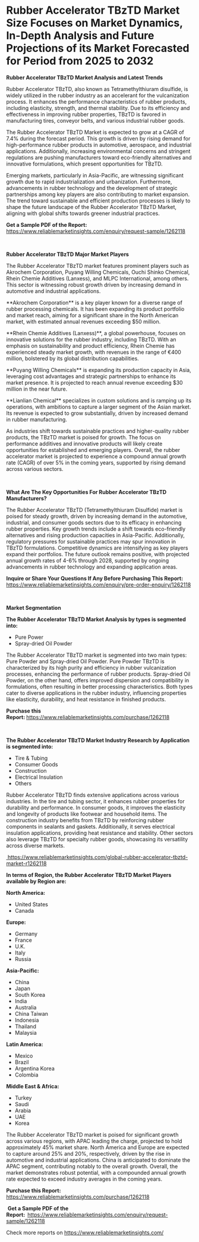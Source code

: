 <p><h1>Rubber Accelerator TBzTD Market Size Focuses on Market Dynamics, In-Depth Analysis and Future Projections of its Market Forecasted for Period from 2025 to 2032</h1></p><p><strong>Rubber Accelerator TBzTD Market Analysis and Latest Trends</strong></p>
<p><p>Rubber Accelerator TBzTD, also known as Tetramethylthiuram disulfide, is widely utilized in the rubber industry as an accelerant for the vulcanization process. It enhances the performance characteristics of rubber products, including elasticity, strength, and thermal stability. Due to its efficiency and effectiveness in improving rubber properties, TBzTD is favored in manufacturing tires, conveyor belts, and various industrial rubber goods.</p><p>The Rubber Accelerator TBzTD Market is expected to grow at a CAGR of 7.4% during the forecast period. This growth is driven by rising demand for high-performance rubber products in automotive, aerospace, and industrial applications. Additionally, increasing environmental concerns and stringent regulations are pushing manufacturers toward eco-friendly alternatives and innovative formulations, which present opportunities for TBzTD. </p><p>Emerging markets, particularly in Asia-Pacific, are witnessing significant growth due to rapid industrialization and urbanization. Furthermore, advancements in rubber technology and the development of strategic partnerships among key players are also contributing to market expansion. The trend toward sustainable and efficient production processes is likely to shape the future landscape of the Rubber Accelerator TBzTD Market, aligning with global shifts towards greener industrial practices.</p></p>
<p><strong>Get a Sample PDF of the Report:&nbsp;</strong> <a href="https://www.reliablemarketinsights.com/enquiry/request-sample/1262118?utm_campaign=3038&utm_medium=2&utm_source=Github&utm_content=ia&utm_term=03042025&utm_id=rubber-accelerator-tbztd">https://www.reliablemarketinsights.com/enquiry/request-sample/1262118</a></p>
<p>&nbsp;</p>
<p><strong>Rubber Accelerator TBzTD Major Market Players</strong></p>
<p><p>The Rubber Accelerator TBzTD market features prominent players such as Akrochem Corporation, Puyang Willing Chemicals, Ouchi Shinko Chemical, Rhein Chemie Additives (Lanxess), and MLPC International, among others. This sector is witnessing robust growth driven by increasing demand in automotive and industrial applications.</p><p>**Akrochem Corporation** is a key player known for a diverse range of rubber processing chemicals. It has been expanding its product portfolio and market reach, aiming for a significant share in the North American market, with estimated annual revenues exceeding $50 million.</p><p>**Rhein Chemie Additives (Lanxess)**, a global powerhouse, focuses on innovative solutions for the rubber industry, including TBzTD. With an emphasis on sustainability and product efficiency, Rhein Chemie has experienced steady market growth, with revenues in the range of €400 million, bolstered by its global distribution capabilities.</p><p>**Puyang Willing Chemicals** is expanding its production capacity in Asia, leveraging cost advantages and strategic partnerships to enhance its market presence. It is projected to reach annual revenue exceeding $30 million in the near future.</p><p>**Lianlian Chemical** specializes in custom solutions and is ramping up its operations, with ambitions to capture a larger segment of the Asian market. Its revenue is expected to grow substantially, driven by increased demand in rubber manufacturing.</p><p>As industries shift towards sustainable practices and higher-quality rubber products, the TBzTD market is poised for growth. The focus on performance additives and innovative products will likely create opportunities for established and emerging players. Overall, the rubber accelerator market is projected to experience a compound annual growth rate (CAGR) of over 5% in the coming years, supported by rising demand across various sectors.</p></p>
<p>&nbsp;</p>
<p><strong>What Are The Key Opportunities For Rubber Accelerator TBzTD Manufacturers?</strong></p>
<p><p>The Rubber Accelerator TBzTD (Tetramethylthiuram Disulfide) market is poised for steady growth, driven by increasing demand in the automotive, industrial, and consumer goods sectors due to its efficacy in enhancing rubber properties. Key growth trends include a shift towards eco-friendly alternatives and rising production capacities in Asia-Pacific. Additionally, regulatory pressures for sustainable practices may spur innovation in TBzTD formulations. Competitive dynamics are intensifying as key players expand their portfolios. The future outlook remains positive, with projected annual growth rates of 4-6% through 2028, supported by ongoing advancements in rubber technology and expanding application areas.</p></p>
<p><strong>Inquire or Share Your Questions If Any Before Purchasing This Report:</strong> <a href="https://www.reliablemarketinsights.com/enquiry/pre-order-enquiry/1262118?utm_campaign=3038&utm_medium=2&utm_source=Github&utm_content=ia&utm_term=03042025&utm_id=rubber-accelerator-tbztd">https://www.reliablemarketinsights.com/enquiry/pre-order-enquiry/1262118</a></p>
<p>&nbsp;</p>
<p><strong>Market Segmentation</strong></p>
<p><strong>The Rubber Accelerator TBzTD Market Analysis by types is segmented into:</strong></p>
<p><ul><li>Pure Power</li><li>Spray-dried Oil Powder</li></ul></p>
<p><p>The Rubber Accelerator TBzTD market is segmented into two main types: Pure Powder and Spray-dried Oil Powder. Pure Powder TBzTD is characterized by its high purity and efficiency in rubber vulcanization processes, enhancing the performance of rubber products. Spray-dried Oil Powder, on the other hand, offers improved dispersion and compatibility in formulations, often resulting in better processing characteristics. Both types cater to diverse applications in the rubber industry, influencing properties like elasticity, durability, and heat resistance in finished products.</p></p>
<p><strong>Purchase this Report:&nbsp;</strong><a href="https://www.reliablemarketinsights.com/purchase/1262118?utm_campaign=3038&utm_medium=2&utm_source=Github&utm_content=ia&utm_term=03042025&utm_id=rubber-accelerator-tbztd">https://www.reliablemarketinsights.com/purchase/1262118</a></p>
<p>&nbsp;</p>
<p><strong>The Rubber Accelerator TBzTD Market Industry Research by Application is segmented into:</strong></p>
<p><ul><li>Tire & Tubing</li><li>Consumer Goods</li><li>Construction</li><li>Electrical Insulation</li><li>Others</li></ul></p>
<p><p>Rubber Accelerator TBzTD finds extensive applications across various industries. In the tire and tubing sector, it enhances rubber properties for durability and performance. In consumer goods, it improves the elasticity and longevity of products like footwear and household items. The construction industry benefits from TBzTD by reinforcing rubber components in sealants and gaskets. Additionally, it serves electrical insulation applications, providing heat resistance and stability. Other sectors also leverage TBzTD for specialty rubber goods, showcasing its versatility across diverse markets.</p></p>
<p><a href="https://www.reliablemarketinsights.com/global-rubber-accelerator-tbztd-market-r1262118?utm_campaign=3038&utm_medium=2&utm_source=Github&utm_content=ia&utm_term=03042025&utm_id=rubber-accelerator-tbztd">&nbsp;https://www.reliablemarketinsights.com/global-rubber-accelerator-tbztd-market-r1262118</a></p>
<p><strong>In terms of Region, the Rubber Accelerator TBzTD Market Players available by Region are:</strong></p>
<p>
    <p> <strong> North America: </strong>
        <ul>
            <li>United States</li>
            <li>Canada</li>
        </ul>
        </p> 
    <p> <strong> Europe: </strong>
        <ul>
            <li>Germany</li>
            <li>France</li>
            <li>U.K.</li>
            <li>Italy</li>
            <li>Russia</li>
        </ul>
        </p> 
    <p> <strong> Asia-Pacific: </strong>
        <ul>
            <li>China</li>
            <li>Japan</li>
            <li>South Korea</li>
            <li>India</li>
            <li>Australia</li>
            <li>China Taiwan</li>
            <li>Indonesia</li>
            <li>Thailand</li>
            <li>Malaysia</li>
        </ul>
        </p> 
    <p> <strong> Latin America: </strong>
        <ul>
            <li>Mexico</li>
            <li>Brazil</li>
            <li>Argentina Korea</li>
            <li>Colombia</li>
        </ul>
        </p> 
    <p> <strong> Middle East & Africa: </strong>
        <ul>
            <li>Turkey</li>
            <li>Saudi</li>
            <li>Arabia</li>
            <li>UAE</li>
            <li>Korea</li>
        </ul>
    </p>
    </p>
<p><p>The Rubber Accelerator TBzTD market is poised for significant growth across various regions, with APAC leading the charge, projected to hold approximately 45% market share. North America and Europe are expected to capture around 25% and 20%, respectively, driven by the rise in automotive and industrial applications. China is anticipated to dominate the APAC segment, contributing notably to the overall growth. Overall, the market demonstrates robust potential, with a compounded annual growth rate expected to exceed industry averages in the coming years.</p></p>
<p><strong>Purchase this Report: </strong><a href="https://www.reliablemarketinsights.com/purchase/1262118?utm_campaign=3038&utm_medium=2&utm_source=Github&utm_content=ia&utm_term=03042025&utm_id=rubber-accelerator-tbztd">https://www.reliablemarketinsights.com/purchase/1262118</a></p>
<p>&nbsp;<strong>Get a Sample PDF of the Report:&nbsp;&nbsp;</strong><a href="https://www.reliablemarketinsights.com/enquiry/request-sample/1262118?utm_campaign=3038&utm_medium=2&utm_source=Github&utm_content=ia&utm_term=03042025&utm_id=rubber-accelerator-tbztd">https://www.reliablemarketinsights.com/enquiry/request-sample/1262118</a></p>
<p><strong></strong></p>
<p>Check more reports on <a href="https://www.reliablemarketinsights.com/?utm_campaign=3038&utm_medium=2&utm_source=Github&utm_content=ia&utm_term=03042025&utm_id=rubber-accelerator-tbztd">https://www.reliablemarketinsights.com/</a></p>